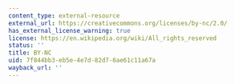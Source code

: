 ```yaml
---
content_type: external-resource
external_url: https://creativecommons.org/licenses/by-nc/2.0/
has_external_license_warning: true
license: https://en.wikipedia.org/wiki/All_rights_reserved
status: ''
title: BY-NC
uid: 7f844bb3-eb5e-4e7d-82d7-6ae61c11a67a
wayback_url: ''
---
```

